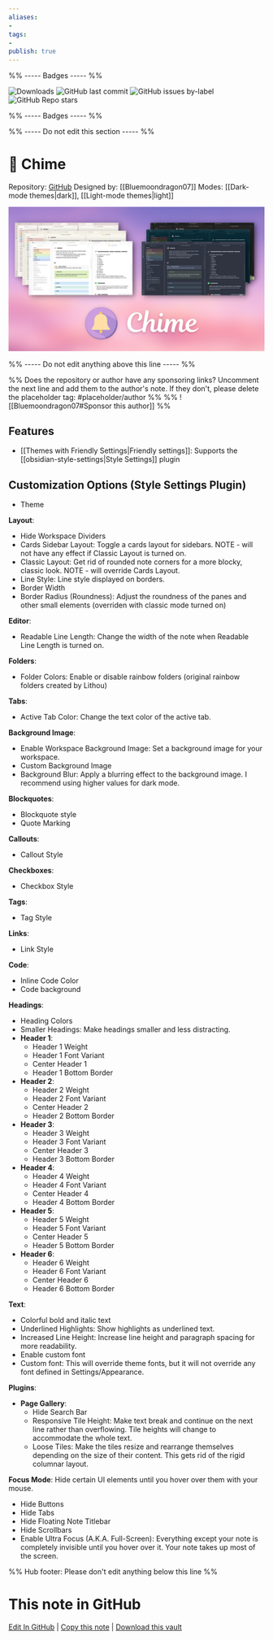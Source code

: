 ```yaml
---
aliases:
- 
tags: 
- 
publish: true
---
```


%% ----- Badges ----- %%

![Downloads](https://img.shields.io/badge/downloads-14821-573E7A?style=for-the-badge&logo=)
![GitHub last commit](https://img.shields.io/github/last-commit/Bluemoondragon07/chime-theme?color=573E7A&label=last%20update&logo=github&style=for-the-badge)
![GitHub issues by-label](https://img.shields.io/github/issues/Bluemoondragon07/chime-theme/help%20wanted?color=573E7A&logo=github&style=for-the-badge) 
![GitHub Repo stars](https://img.shields.io/github/stars/Bluemoondragon07/chime-theme?color=573E7A&logo=github&style=for-the-badge)

%% ----- Badges ----- %%

%% ----- Do not edit this section ----- %%

# 🔔 Chime

Repository: [GitHub](https://github.com/Bluemoondragon07/chime-theme)
Designed by: [[Bluemoondragon07]]
Modes: [[Dark-mode themes|dark]], [[Light-mode themes|light]]



![screenshot](https://github.com/Bluemoondragon07/chime-theme/raw/HEAD/Chime.png)

%% ----- Do not edit anything above this line ----- %% 

%% Does the repository or author have any sponsoring links? Uncomment the next line and add them to the author's note. If they don't, please delete the placeholder tag: #placeholder/author %%
%% ![[Bluemoondragon07#Sponsor this author]] %%


## Features

- [[Themes with Friendly Settings|Friendly settings]]: Supports the [[obsidian-style-settings|Style Settings]] plugin

## Customization Options (Style Settings Plugin) 
- Theme

**Layout**: 
- Hide Workspace Dividers
- Cards Sidebar Layout: Toggle a cards layout for sidebars. NOTE - will not have any effect if Classic Layout is turned on.
- Classic Layout: Get rid of rounded note corners for a more blocky, classic look. NOTE - will override Cards Layout.
- Line Style: Line style displayed on borders.
- Border Width
- Border Radius (Roundness): Adjust the roundness of the panes and other small elements (overriden with classic mode turned on)

**Editor**: 
- Readable Line Length: Change the width of the note when Readable Line Length is turned on.

**Folders**: 
- Folder Colors: Enable or disable rainbow folders (original rainbow folders created by Lithou)

**Tabs**: 
- Active Tab Color: Change the text color of the active tab.

**Background Image**: 
- Enable Workspace Background Image: Set a background image for your workspace.
- Custom Background Image
- Background Blur: Apply a blurring effect to the background image. I recommend using higher values for dark mode.

**Blockquotes**: 
- Blockquote style
- Quote Marking

**Callouts**: 
- Callout Style

**Checkboxes**: 
- Checkbox Style

**Tags**: 
- Tag Style

**Links**: 
- Link Style

**Code**: 
- Inline Code Color
- Code background

**Headings**: 
- Heading Colors
- Smaller Headings: Make headings smaller and less distracting.
- **Header 1**: 
    - Header 1 Weight
    - Header 1 Font Variant
    - Center Header 1
    - Header 1 Bottom Border
- **Header 2**: 
    - Header 2 Weight
    - Header 2 Font Variant
    - Center Header 2
    - Header 2 Bottom Border
- **Header 3**: 
    - Header 3 Weight
    - Header 3 Font Variant
    - Center Header 3
    - Header 3 Bottom Border
- **Header 4**: 
    - Header 4 Weight
    - Header 4 Font Variant
    - Center Header 4
    - Header 4 Bottom Border
- **Header 5**: 
    - Header 5 Weight
    - Header 5 Font Variant
    - Center Header 5
    - Header 5 Bottom Border
- **Header 6**: 
    - Header 6 Weight
    - Header 6 Font Variant
    - Center Header 6
    - Header 6 Bottom Border

**Text**: 
- Colorful bold and italic text
- Underlined Highlights: Show highlights as underlined text.
- Increased Line Height: Increase line height and paragraph spacing for more readability.
- Enable custom font
- Custom font: This will override theme fonts, but it will not override any font defined in Settings/Appearance.

**Plugins**: 
- **Page Gallery**: 
    - Hide Search Bar
    - Responsive Tile Height: Make text break and continue on the next line rather than overflowing. Tile heights will change to accommodate the whole text.
    - Loose Tiles: Make the tiles resize and rearrange themselves depending on the size of their content. This gets rid of the rigid columnar layout.

**Focus Mode**: Hide certain UI elements until you hover over them with your mouse.
- Hide Buttons
- Hide Tabs
- Hide Floating Note Titlebar
- Hide Scrollbars
- Enable Ultra Focus (A.K.A. Full-Screen): Everything except your note is completely invisible until you hover over it. Your note takes up most of the screen.


%% Hub footer: Please don't edit anything below this line %%

# This note in GitHub

<span class="git-footer">[Edit In GitHub](https://github.dev/obsidian-community/obsidian-hub/blob/main/02%20-%20Community%20Expansions/02.05%20All%20Community%20Expansions/Themes/%F0%9F%94%94%20Chime.md "git-hub-edit-note") | [Copy this note](https://raw.githubusercontent.com/obsidian-community/obsidian-hub/main/02%20-%20Community%20Expansions/02.05%20All%20Community%20Expansions/Themes/%F0%9F%94%94%20Chime.md "git-hub-copy-note") | [Download this vault](https://github.com/obsidian-community/obsidian-hub/archive/refs/heads/main.zip "git-hub-download-vault") </span>

